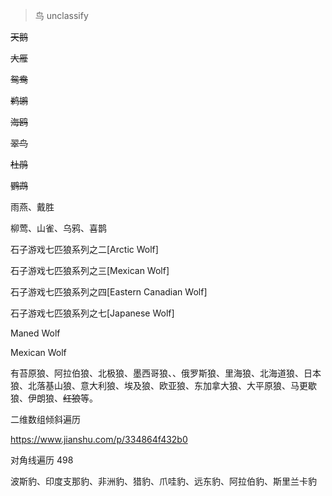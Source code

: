  



> 鸟   unclassify

~~天鹅~~

~~大雁~~

~~鸳鸯~~

~~鹈鹕~~

~~海鸥~~

~~翠鸟~~

~~杜鹃~~

~~鹦鹉~~

雨燕、戴胜

柳莺、山雀、乌鸦、喜鹊

石子游戏七匹狼系列之二[Arctic Wolf]

石子游戏七匹狼系列之三[Mexican Wolf]

石子游戏七匹狼系列之四[Eastern Canadian Wolf]

石子游戏七匹狼系列之七[Japanese Wolf]



Maned Wolf



Mexican Wolf





有苔原狼、阿拉伯狼、北极狼、墨西哥狼、、俄罗斯狼、里海狼、北海道狼、日本狼、北落基山狼、意大利狼、埃及狼、欧亚狼、东加拿大狼、大平原狼、马更歇狼、伊朗狼、~~红狼~~等。



二维数组倾斜遍历

https://www.jianshu.com/p/334864f432b0

对角线遍历 498





波斯豹、印度支那豹、非洲豹、猎豹、爪哇豹、远东豹、阿拉伯豹、斯里兰卡豹